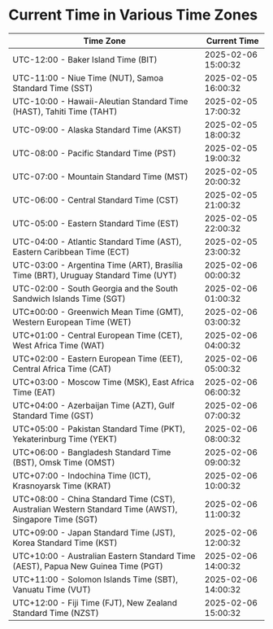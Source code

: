 # Current Time in Various Time Zones

| Time Zone | Current Time |
|-----------|--------------|
| UTC-12:00 - Baker Island Time (BIT) | 2025-02-06 15:00:32 |
| UTC-11:00 - Niue Time (NUT), Samoa Standard Time (SST) | 2025-02-05 16:00:32 |
| UTC-10:00 - Hawaii-Aleutian Standard Time (HAST), Tahiti Time (TAHT) | 2025-02-05 17:00:32 |
| UTC-09:00 - Alaska Standard Time (AKST) | 2025-02-05 18:00:32 |
| UTC-08:00 - Pacific Standard Time (PST) | 2025-02-05 19:00:32 |
| UTC-07:00 - Mountain Standard Time (MST) | 2025-02-05 20:00:32 |
| UTC-06:00 - Central Standard Time (CST) | 2025-02-05 21:00:32 |
| UTC-05:00 - Eastern Standard Time (EST) | 2025-02-05 22:00:32 |
| UTC-04:00 - Atlantic Standard Time (AST), Eastern Caribbean Time (ECT) | 2025-02-05 23:00:32 |
| UTC-03:00 - Argentina Time (ART), Brasília Time (BRT), Uruguay Standard Time (UYT) | 2025-02-06 00:00:32 |
| UTC-02:00 - South Georgia and the South Sandwich Islands Time (SGT) | 2025-02-06 01:00:32 |
| UTC±00:00 - Greenwich Mean Time (GMT), Western European Time (WET) | 2025-02-06 03:00:32 |
| UTC+01:00 - Central European Time (CET), West Africa Time (WAT) | 2025-02-06 04:00:32 |
| UTC+02:00 - Eastern European Time (EET), Central Africa Time (CAT) | 2025-02-06 05:00:32 |
| UTC+03:00 - Moscow Time (MSK), East Africa Time (EAT) | 2025-02-06 06:00:32 |
| UTC+04:00 - Azerbaijan Time (AZT), Gulf Standard Time (GST) | 2025-02-06 07:00:32 |
| UTC+05:00 - Pakistan Standard Time (PKT), Yekaterinburg Time (YEKT) | 2025-02-06 08:00:32 |
| UTC+06:00 - Bangladesh Standard Time (BST), Omsk Time (OMST) | 2025-02-06 09:00:32 |
| UTC+07:00 - Indochina Time (ICT), Krasnoyarsk Time (KRAT) | 2025-02-06 10:00:32 |
| UTC+08:00 - China Standard Time (CST), Australian Western Standard Time (AWST), Singapore Time (SGT) | 2025-02-06 11:00:32 |
| UTC+09:00 - Japan Standard Time (JST), Korea Standard Time (KST) | 2025-02-06 12:00:32 |
| UTC+10:00 - Australian Eastern Standard Time (AEST), Papua New Guinea Time (PGT) | 2025-02-06 14:00:32 |
| UTC+11:00 - Solomon Islands Time (SBT), Vanuatu Time (VUT) | 2025-02-06 14:00:32 |
| UTC+12:00 - Fiji Time (FJT), New Zealand Standard Time (NZST) | 2025-02-06 15:00:32 |
